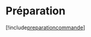 # Préparation

[!include[preparationcommande](preparation.preparationcommande.autogen.md)]


















































































